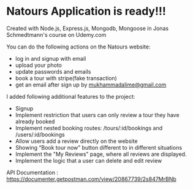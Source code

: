 # Natours Application is ready!!!

Created with Node.js, Express.js, Mongodb, Mongoose in Jonas Schmedtmann's course on Udemy.com

You can do the following actions on the Natours website:

-   log in and signup with email
-   upload your photo
-   update passwords and emails
-   book a tour with stripe(fake transaction)
-   get an email after sign up by mukhammadalime@gmail.com

I added following additional features to the project:

-   Signup
-   Implement restriction that users can only review a tour they have already booked
-   Implement nested booking routes: /tours/:id/bookings and /users/:id/bookings
-   Allow users add a review directly on the website
-   Showing “Book tour now” button different to in different situations
-   Implement the "My Reviews" page, where all reviews are displayed.
-   Implement the logic that a user can delete and edit review

API Documentation : https://documenter.getpostman.com/view/20867739/2s847MrBNb
